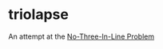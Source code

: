 # triolapse

An attempt at the [No-Three-In-Line Problem](https://en.wikipedia.org/wiki/No-three-in-line_problem)

